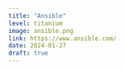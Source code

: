 ```yaml
---
title: "Ansible"
level: titanium
image: ansible.png
link: https://www.ansible.com/
date: 2024-01-27
draft: true
---
```



